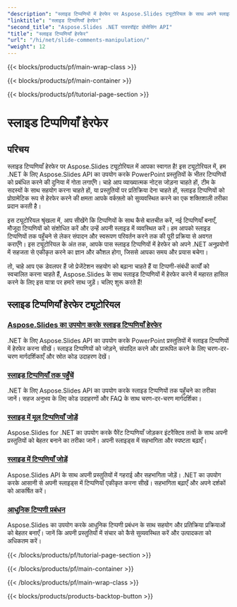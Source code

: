 ```yaml
---
"description": "स्लाइड टिप्पणियों में हेरफेर पर Aspose.Slides ट्यूटोरियल के साथ अपने स्लाइड हेरफेर कौशल को बढ़ाएँ। .NET का उपयोग करके PowerPoint प्रस्तुतियों में प्रोग्रामेटिक रूप से टिप्पणियाँ जोड़ना, संपादित करना और प्रबंधित करना सीखें।"
"linktitle": "स्लाइड टिप्पणियाँ हेरफेर"
"second_title": "Aspose.Slides .NET पावरपॉइंट प्रोसेसिंग API"
"title": "स्लाइड टिप्पणियाँ हेरफेर"
"url": "/hi/net/slide-comments-manipulation/"
"weight": 12
---
```


{{< blocks/products/pf/main-wrap-class >}}

{{< blocks/products/pf/main-container >}}

{{< blocks/products/pf/tutorial-page-section >}}

# स्लाइड टिप्पणियाँ हेरफेर


## परिचय

स्लाइड टिप्पणियाँ हेरफेर पर Aspose.Slides ट्यूटोरियल में आपका स्वागत है! इस ट्यूटोरियल में, हम .NET के लिए Aspose.Slides API का उपयोग करके PowerPoint प्रस्तुतियों के भीतर टिप्पणियों को प्रबंधित करने की दुनिया में गोता लगाएँगे। चाहे आप व्याख्यात्मक नोट्स जोड़ना चाहते हों, टीम के सदस्यों के साथ सहयोग करना चाहते हों, या प्रस्तुतियों पर प्रतिक्रिया देना चाहते हों, स्लाइड टिप्पणियों को प्रोग्रामेटिक रूप से हेरफेर करने की क्षमता आपके वर्कफ़्लो को सुव्यवस्थित करने का एक शक्तिशाली तरीका प्रदान करती है।

इस ट्यूटोरियल श्रृंखला में, आप सीखेंगे कि टिप्पणियों के साथ कैसे बातचीत करें, नई टिप्पणियाँ बनाएँ, मौजूदा टिप्पणियों को संशोधित करें और उन्हें अपनी स्लाइड में व्यवस्थित करें। हम आपको स्लाइड टिप्पणियों तक पहुँचने से लेकर संपादन और स्वरूपण परिवर्तन करने तक की पूरी प्रक्रिया से अवगत कराएँगे। इस ट्यूटोरियल के अंत तक, आपके पास स्लाइड टिप्पणियों में हेरफेर को अपने .NET अनुप्रयोगों में सहजता से एकीकृत करने का ज्ञान और कौशल होगा, जिससे आपका समय और प्रयास बचेगा।

तो, चाहे आप एक डेवलपर हैं जो प्रेजेंटेशन सहयोग को बढ़ाना चाहते हैं या टिप्पणी-संबंधी कार्यों को स्वचालित करना चाहते हैं, Aspose.Slides के साथ स्लाइड टिप्पणियों में हेरफेर करने में महारत हासिल करने के लिए इस यात्रा पर हमारे साथ जुड़ें। चलिए शुरू करते हैं!

## स्लाइड टिप्पणियाँ हेरफेर ट्यूटोरियल
### [Aspose.Slides का उपयोग करके स्लाइड टिप्पणियाँ हेरफेर](./slide-comments-manipulation/)
.NET के लिए Aspose.Slides API का उपयोग करके PowerPoint प्रस्तुतियों में स्लाइड टिप्पणियों में हेरफेर करना सीखें। स्लाइड टिप्पणियों को जोड़ने, संपादित करने और प्रारूपित करने के लिए चरण-दर-चरण मार्गदर्शिकाएँ और स्रोत कोड उदाहरण देखें। 
### [स्लाइड टिप्पणियाँ तक पहुँचें](./access-slide-comments/)
.NET के लिए Aspose.Slides API का उपयोग करके स्लाइड टिप्पणियों तक पहुँचने का तरीका जानें। सहज अनुभव के लिए कोड उदाहरणों और FAQ के साथ चरण-दर-चरण मार्गदर्शिका।
### [स्लाइड में मूल टिप्पणियाँ जोड़ें](./add-parent-comments/)
Aspose.Slides for .NET का उपयोग करके पैरेंट टिप्पणियाँ जोड़कर इंटरैक्टिव तत्वों के साथ अपनी प्रस्तुतियों को बेहतर बनाने का तरीका जानें। अपनी स्लाइड्स में सहभागिता और स्पष्टता बढ़ाएँ।
### [स्लाइड में टिप्पणियाँ जोड़ें](./add-slide-comments/)
Aspose.Slides API के साथ अपनी प्रस्तुतियों में गहराई और सहभागिता जोड़ें। .NET का उपयोग करके आसानी से अपनी स्लाइड्स में टिप्पणियाँ एकीकृत करना सीखें। सहभागिता बढ़ाएँ और अपने दर्शकों को आकर्षित करें।
### [आधुनिक टिप्पणी प्रबंधन](./modern-comments/)
Aspose.Slides का उपयोग करके आधुनिक टिप्पणी प्रबंधन के साथ सहयोग और प्रतिक्रिया प्रक्रियाओं को बेहतर बनाएँ। जानें कि अपनी प्रस्तुतियों में संचार को कैसे सुव्यवस्थित करें और उत्पादकता को अधिकतम करें।

{{< /blocks/products/pf/tutorial-page-section >}}

{{< /blocks/products/pf/main-container >}}

{{< /blocks/products/pf/main-wrap-class >}}

{{< blocks/products/products-backtop-button >}}